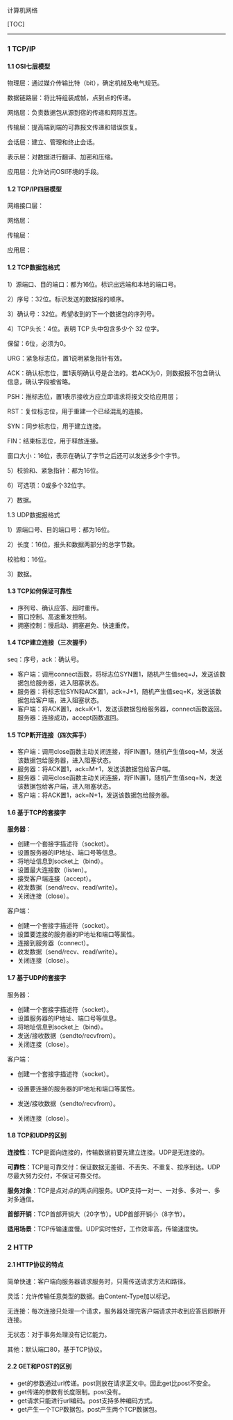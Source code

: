 计算机网络

[TOC]

------

### 1 TCP/IP

#### 1.1 OSI七层模型

物理层：通过媒介传输比特（bit），确定机械及电气规范。

数据链路层：将比特组装成帧，点到点的传递。

网络层：负责数据包从源到宿的传递和网际互连。

传输层：提高端到端的可靠报文传递和错误恢复。

会话层：建立、管理和终止会话。

表示层：对数据进行翻译、加密和压缩。

应用层：允许访问OSI环境的手段。

#### 1.2 TCP/IP四层模型

网络接口层：

网络层：

传输层：

应用层：

#### 1.2 TCP数据包格式

1）源端口、目的端口：都为16位。标识出远端和本地的端口号。

2）序号：32位。标识发送的数据报的顺序。

3）确认号：32位。希望收到的下一个数据包的序列号。

4）TCP头长：4位。表明 TCP 头中包含多少个 32 位字。

保留：6位，必须为0。

URG：紧急标志位，置1说明紧急指针有效。

ACK：确认标志位，置1表明确认号是合法的。若ACK为0，则数据报不包含确认信息，确认字段被省略。

PSH：推标志位，置1表示接收方应立即请求将报文交给应用层；

RST：复位标志位，用于重建一个已经混乱的连接。

SYN：同步标志位，用于建立连接。

FIN：结束标志位，用于释放连接。

窗口大小：16位，表示在确认了字节之后还可以发送多少个字节。

5）校验和、紧急指针：都为16位。

6）可选项：0或多个32位字。

7）数据。

1.3 UDP数据报格式

1）源端口号、目的端口号：都为16位。

2）长度：16位，报头和数据两部分的总字节数。

校验和：16位。

3）数据。

#### 1.3 TCP如何保证可靠性

- 序列号、确认应答、超时重传。
- 窗口控制、高速重发控制。
- 拥塞控制：慢启动、拥塞避免、快速重传。

#### 1.4 TCP建立连接（三次握手）

seq：序号，ack：确认号。

- 客户端：调用connect函数，将标志位SYN置1，随机产生值seq=J，发送该数据包给服务器，进入阻塞状态。
- 服务器：将标志位SYN和ACK置1，ack=J+1，随机产生值seq=K，发送该数据包给客户端，进入阻塞状态。
- 客户端：将ACK置1，ack=K+1，发送该数据包给服务器，connect函数返回。服务器：连接成功，accept函数返回。

#### 1.5 TCP断开连接（四次挥手）

- 客户端：调用close函数主动关闭连接，将FIN置1，随机产生值seq=M，发送该数据包给服务器，进入阻塞状态。
- 服务器：将ACK置1，ack=M+1，发送该数据包给客户端。
- 服务器：调用close函数主动关闭连接，将FIN置1，随机产生值seq=N，发送该数据包给客户端，进入阻塞状态。
- 客户端：将ACK置1，ack=N+1，发送该数据包给服务器。

#### 1.6 基于TCP的套接字

**服务器**：

- 创建一个套接字描述符（socket）。
- 设置服务器的IP地址、端口号等信息。
- 将地址信息到socket上（bind）。
- 设置最大连接数（listen）。
- 接受客户端连接（accept）。
- 收发数据（send/recv、read/write）。
- 关闭连接（close）。

客户端：

- 创建一个套接字描述符（socket）。
- 设置要连接的服务器的IP地址和端口等属性。
- 连接到服务器（connect）。
- 收发数据（send/recv、read/write）。
- 关闭连接（close）。

#### 1.7 基于UDP的套接字

服务器：

- 创建一个套接字描述符（socket）。
- 设置服务器的IP地址、端口号等信息。
- 将地址信息到socket上（bind）。
- 发送/接收数据（sendto/recvfrom）。
- 关闭连接（close）。

客户端：

- 创建一个套接字描述符（socket）。
- 设置要连接的服务器的IP地址和端口等属性。

- 发送/接收数据（sendto/recvfrom）。
- 关闭连接（close）。

#### 1.8 TCP和UDP的区别

**连接性**：TCP是面向连接的，传输数据前要先建立连接。UDP是无连接的。

**可靠性**：TCP是可靠交付：保证数据无差错、不丢失、不重复、按序到达。UDP尽最大努力交付，不保证可靠交付。

**服务对象**：TCP是点对点的两点间服务。UDP支持一对一、一对多、多对一、多对多通信。

**首部开销**：TCP首部开销大（20字节）。UDP首部开销小（8字节）。

**适用场景**：TCP传输速度慢。UDP实时性好，工作效率高，传输速度快。

### 2 HTTP

#### 2.1 HTTP协议的特点

简单快速：客户端向服务器请求服务时，只需传送请求方法和路径。

灵活：允许传输任意类型的数据。由Content-Type加以标记。

无连接：每次连接只处理一个请求，服务器处理完客户端请求并收到应答后即断开连接。

无状态：对于事务处理没有记忆能力。

其他：默认端口80，基于TCP协议。

#### 2.2 GET和POST的区别

- get的参数通过url传递。post则放在请求正文中。因此get比post不安全。
- get传递的参数有长度限制。post没有。
- get请求只能进行url编码。post支持多种编码方式。
- get产生一个TCP数据包。post产生两个TCP数据包。